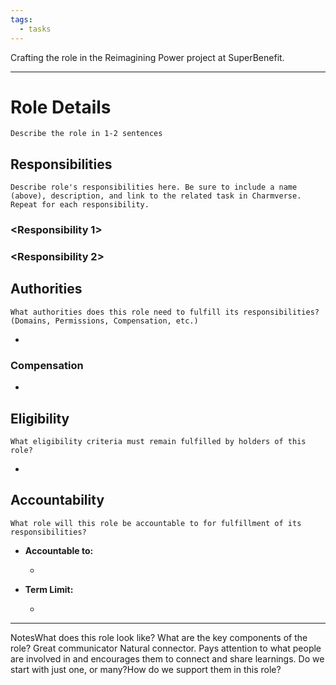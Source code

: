 ```yaml
---
tags:
  - tasks
---
```


Crafting the <roleName> role in the Reimagining Power project at SuperBenefit.  

---

# Role Details

`Describe the role in 1-2 sentences`

## Responsibilities

`Describe role's responsibilities here. Be sure to include a name (above), description, and link to the related task in Charmverse. Repeat for each responsibility.`

### <Responsibility 1>

### <Responsibility 2>

## Authorities

`What authorities does this role need to fulfill its responsibilities? (Domains, Permissions, Compensation, etc.)`

- 

### Compensation

- 

## Eligibility

`What eligibility criteria must remain fulfilled by holders of this role?`

- 

## Accountability

`What role will this role be accountable to for fulfillment of its responsibilities?`

- **Accountable to:**

  - 

- **Term Limit:**

  - 


---

NotesWhat does this role look like? What are the key components of the role?	Great communicator	Natural connector. Pays attention to what people are involved in and encourages them to connect and share learnings.	Do we start with just one, or many?How do we support them in this role?
